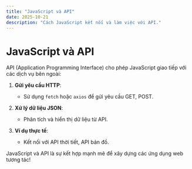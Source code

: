 ```yaml
---
title: "JavaScript và API"
date: 2025-10-21
description: "Cách JavaScript kết nối và làm việc với API."
---
```


# JavaScript và API

API (Application Programming Interface) cho phép JavaScript giao tiếp với các dịch vụ bên ngoài:

1. **Gửi yêu cầu HTTP**:
   - Sử dụng `fetch` hoặc `axios` để gửi yêu cầu GET, POST.

2. **Xử lý dữ liệu JSON**:
   - Phân tích và hiển thị dữ liệu từ API.

3. **Ví dụ thực tế**:
   - Kết nối với API thời tiết, API bản đồ.

JavaScript và API là sự kết hợp mạnh mẽ để xây dựng các ứng dụng web tương tác!